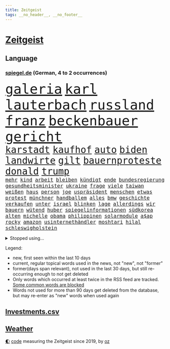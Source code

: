 ```yaml
---
title: Zeitgeist
tags: __no_header__, __no_footer__
---
```


# [Zeitgeist](https://oliz.io/zeitgeist/)

## Language

<h3><a href="https://www.spiegel.de" target="_blank">spiegel.de</a> (German, 4 to 2 occurrences)</h3>
<p style="font-family:monospace">
<span style="font-size:32pt"><a href="news_links.html#galeria" class="current">galeria</a></span>
<span style="font-size:32pt"><a href="news_links.html#karl" class="current">karl</a></span>
<span style="font-size:32pt"><a href="news_links.html#lauterbach" class="current">lauterbach</a></span>
<span style="font-size:32pt"><a href="news_links.html#russland" class="current">russland</a></span>
<span style="font-size:32pt"><a href="news_links.html#franz" class="current">franz</a></span>
<span style="font-size:32pt"><a href="news_links.html#beckenbauer" class="current">beckenbauer</a></span>
<span style="font-size:32pt"><a href="news_links.html#gericht" class="current">gericht</a></span>
<br>
<span style="font-size:22pt"><a href="news_links.html#karstadt" class="current">karstadt</a></span>
<span style="font-size:22pt"><a href="news_links.html#kaufhof" class="current">kaufhof</a></span>
<span style="font-size:22pt"><a href="news_links.html#auto" class="current">auto</a></span>
<span style="font-size:22pt"><a href="news_links.html#biden" class="current">biden</a></span>
<span style="font-size:22pt"><a href="news_links.html#landwirte" class="current">landwirte</a></span>
<span style="font-size:22pt"><a href="news_links.html#gilt" class="current">gilt</a></span>
<span style="font-size:22pt"><a href="news_links.html#bauernproteste" class="new">bauernproteste</a></span>
<span style="font-size:22pt"><a href="news_links.html#donald" class="current">donald</a></span>
<span style="font-size:22pt"><a href="news_links.html#trump" class="current">trump</a></span>
<br>
<span style="font-size:12pt"><a href="news_links.html#mehr" class="current">mehr</a></span>
<span style="font-size:12pt"><a href="news_links.html#kind" class="current">kind</a></span>
<span style="font-size:12pt"><a href="news_links.html#arbeit" class="current">arbeit</a></span>
<span style="font-size:12pt"><a href="news_links.html#bleiben" class="current">bleiben</a></span>
<span style="font-size:12pt"><a href="news_links.html#kündigt" class="current">kündigt</a></span>
<span style="font-size:12pt"><a href="news_links.html#ende" class="current">ende</a></span>
<span style="font-size:12pt"><a href="news_links.html#bundesregierung" class="current">bundesregierung</a></span>
<span style="font-size:12pt"><a href="news_links.html#gesundheitsminister" class="current">gesundheitsminister</a></span>
<span style="font-size:12pt"><a href="news_links.html#ukraine" class="current">ukraine</a></span>
<span style="font-size:12pt"><a href="news_links.html#frage" class="current">frage</a></span>
<span style="font-size:12pt"><a href="news_links.html#viele" class="current">viele</a></span>
<span style="font-size:12pt"><a href="news_links.html#taiwan" class="current">taiwan</a></span>
<span style="font-size:12pt"><a href="news_links.html#weißen" class="current">weißen</a></span>
<span style="font-size:12pt"><a href="news_links.html#haus" class="current">haus</a></span>
<span style="font-size:12pt"><a href="news_links.html#person" class="current">person</a></span>
<span style="font-size:12pt"><a href="news_links.html#joe" class="current">joe</a></span>
<span style="font-size:12pt"><a href="news_links.html#uspräsident" class="current">uspräsident</a></span>
<span style="font-size:12pt"><a href="news_links.html#menschen" class="current">menschen</a></span>
<span style="font-size:12pt"><a href="news_links.html#etwas" class="current">etwas</a></span>
<span style="font-size:12pt"><a href="news_links.html#protest" class="current">protest</a></span>
<span style="font-size:12pt"><a href="news_links.html#münchner" class="current">münchner</a></span>
<span style="font-size:12pt"><a href="news_links.html#handballem" class="current">handballem</a></span>
<span style="font-size:12pt"><a href="news_links.html#alles" class="current">alles</a></span>
<span style="font-size:12pt"><a href="news_links.html#bmw" class="current">bmw</a></span>
<span style="font-size:12pt"><a href="news_links.html#geschichte" class="current">geschichte</a></span>
<span style="font-size:12pt"><a href="news_links.html#verkaufen" class="current">verkaufen</a></span>
<span style="font-size:12pt"><a href="news_links.html#unter" class="current">unter</a></span>
<span style="font-size:12pt"><a href="news_links.html#israel" class="current">israel</a></span>
<span style="font-size:12pt"><a href="news_links.html#blinken" class="current">blinken</a></span>
<span style="font-size:12pt"><a href="news_links.html#lage" class="current">lage</a></span>
<span style="font-size:12pt"><a href="news_links.html#allerdings" class="current">allerdings</a></span>
<span style="font-size:12pt"><a href="news_links.html#wir" class="current">wir</a></span>
<span style="font-size:12pt"><a href="news_links.html#bauern" class="current">bauern</a></span>
<span style="font-size:12pt"><a href="news_links.html#wütend" class="current">wütend</a></span>
<span style="font-size:12pt"><a href="news_links.html#huber" class="current">huber</a></span>
<span style="font-size:12pt"><a href="news_links.html#spiegelinformationen" class="current">spiegelinformationen</a></span>
<span style="font-size:12pt"><a href="news_links.html#südkorea" class="current">südkorea</a></span>
<span style="font-size:12pt"><a href="news_links.html#alten" class="current">alten</a></span>
<span style="font-size:12pt"><a href="news_links.html#michelle" class="new">michelle</a></span>
<span style="font-size:12pt"><a href="news_links.html#obama" class="current">obama</a></span>
<span style="font-size:12pt"><a href="news_links.html#philippinen" class="current">philippinen</a></span>
<span style="font-size:12pt"><a href="news_links.html#solarmodule" class="current">solarmodule</a></span>
<span style="font-size:12pt"><a href="news_links.html#a$ap" class="current">a$ap</a></span>
<span style="font-size:12pt"><a href="news_links.html#rocky" class="current">rocky</a></span>
<span style="font-size:12pt"><a href="news_links.html#amazon" class="current">amazon</a></span>
<span style="font-size:12pt"><a href="news_links.html#usinternethändler" class="new">usinternethändler</a></span>
<span style="font-size:12pt"><a href="news_links.html#moshtari" class="new">moshtari</a></span>
<span style="font-size:12pt"><a href="news_links.html#hilal" class="new">hilal</a></span>
<span style="font-size:12pt"><a href="news_links.html#schleswigholstein" class="current">schleswigholstein</a></span>
</p>
<details>
<summary>Stopped using...</summary>
<p class="former" style="font-size:12pt">
besiegt(1175) mainz(1175) einzelne(1174) gleichzeitig(1174) hsv(1174) klima(1174) stars(1174) verhandelt(1174) tobt(1173) carsten(1172) gehalt(1172) jugendlichen(1172) sicherheitskräfte(1172) stärken(1172) widerspricht(1172) beschäftigten(1171) deswegen(1171) fehler(1171) senken(1171) verteilt(1171) vertrag(1171) fdpchef(1170) jahrzehntelang(1170) klaren(1170) messer(1170) mütter(1170) welle(1170) wichtigste(1170) anspruch(1169) co₂(1169) denken(1169) jagd(1169) klein(1169) präsidentschaftswahl(1169) rassistische(1169) unabhängigkeit(1169) verbietet(1169) verstehen(1169) walter(1169) beschimpft(1168) entlastet(1168) gefährden(1168) oberbürgermeister(1168) reißt(1168) schwedische(1168) standort(1168) tieren(1168) volker(1168) 70(1167) angeklagter(1167) angekommen(1167) cristiano(1167) englische(1167) gegangen(1167) ronaldo(1167) ton(1167) untersuchungsausschuss(1167) auftakt(1166) getan(1166) klimawandels(1166) kräftig(1166) manager(1166) höchsten(1165) plus(1165) publikum(1165) rand(1165) steuer(1165) verkehrsminister(1165) versorgt(1165) hintergründe(1164) radikale(1164) sprecher(1164) wechseln(1164) bilden(1163) eingebrochen(1163) meiner(1163) unterschiedlich(1163) diesel(1162) geburt(1162) langfristig(1162) verlangen(1162) dokumente(1161) erneuten(1161) jüngeren(1161) kontrollieren(1161) mode(1161) mörder(1161) vorübergehend(1161) abgebrochen(1160) erkrankung(1160) nummer(1160) rollen(1160) deals(1159) absage(1158) anwälte(1158) gefährlicher(1158) südafrika(1158) verursacht(1158) werbung(1158) wälder(1158) endspiel(1157) gesehen(1157) möglichst(1157) olympische(1157) vorgaben(1157) torhüter(1156) erfunden(1155) toter(1154) echten(1153) gekauft(1153) nachfrage(1153) nachgewiesen(1153) zweimal(1153) aktivistin(1152) berater(1151) empfängt(1151) erwachsene(1150) großem(1149) auftreten(1148) ehe(1148) reduzieren(1147) treiben(1146) umgeht(1146) ökonomen(1146) änderungen(1145) bestmarke(1144) fußballwm(1144) schriftsteller(1144) entschuldigung(1143) fan(1143) enorme(1142) abstieg(1141) informiert(1141) parallelen(1141) hilfen(1140) einbruch(1137) whatsapp(1135) versorgung(1134) olympia(1131) sogenannten(1128) geblieben(1125) lehrkräfte(1124) annäherung(1123) verpasste(1121) ära(1119) coronaimpfung(1099) zusätzliche(1099) festgesetzt(1082) zustimmen(1065) 95(1062) estland(1046) autobahnen(1026) happy(1006) mitverantwortlich(988) blut(986) fußballstar(961) kleidung(912) vegas(882) technischen(876) gremium(870) kuriose(870) jinping(860) hoffenheim(847) wissing(841) investiert(838) nachmittag(836) schränkt(815) schulden(814) abschreckung(802) umsetzung(779) hafenstadt(777) coaching(767) meta(758) otto(750) martina(749) zufall(748) schloss(745) windräder(733) neuwagen(712) zweites(710) überwachung(707) expremier(704) helikopter(690) abschaffung(681) versteckte(674) behauptete(669) vereinigung(666) dubiosen(659) gelöst(657) stoff(653) stabil(652) eindrücke(650) lindners(638) gemeint(633) wiederaufbau(628) abgrund(623) arbeitslosigkeit(615) handys(614) aufeinander(600) fragwürdige(592) hitze(590) zustände(585) prinzessin(582) weltverband(582) eingesperrt(579) lösungen(579) kaiserslautern(577) cannabis(572) ausbauen(570) ulrich(570) tierschützer(567) panne(555) grün(552) weltrekord(552) plädieren(548) vorstellung(546) geste(540) dramatische(534) l(530) usrepublikaner(530) eingestürzt(513) drehten(511) gehirn(511) importiert(505) heidenheim(502) aufmerksam(499) studentin(498) bach(496) frühjahr(492) perfekt(492) einladung(491) peru(490) 05(486) töne(483) zutritt(475) nachspiel(473) talkshow(472) rätseln(471) rassistischer(470) sechsten(462) stemmen(462) militärexperte(453) emissionen(451) stärkere(449) neymar(448) verwandelt(448) hit(441) zweifeln(440) pakete(433) gefangenen(432) razzien(432) rechtfertigt(429) traditionell(427) ernennt(426) chaotische(424) autohersteller(420) aufsichtsrat(416) befragung(415) ioc(415) verehrt(412) palmer(407) häufigsten(405) ig(405) metall(405) umso(405) reißen(404) familienministerin(403) düster(401) gesprengt(400) finanzaufsicht(399) düstere(398) liberale(398) zerschlagen(398) staates(396) jeff(391) kommentiert(390) gekostet(387) bafin(384) youtuber(384) dunkelheit(379) nico(379) vorbereitung(378) check(375) totschlags(374) eroller(372) aufgelöst(367) weißes(367) änderung(367) dreier(366) udo(366) community(358) freigelassen(356) solcher(354) ussängerin(351) ansicht(350) gesundheitliche(350) 23jähriger(341) bundeswirtschaftsminister(340) rauchen(340) flaschen(339) nervt(336) chatbot(330) wettlauf(330) messe(329) startups(329) vermeintlichen(329) event(328) akt(325) verfügbar(325) bremst(322) jäger(322) lauf(322) jubelt(321) späten(321) bildet(320) rechtsaußen(319) antike(318) umdenken(316) marius(314) reiz(314) sondervermögen(314) bewertet(313) siedlung(313) bär(312) zutiefst(312) 1600(311) bemerkt(311) reisten(311) riskante(310) stillstand(309) vermeintliche(308) anpassen(306) brauche(306) panik(306) tourist(306) alonso(303) joggen(302) marina(302) lieferte(301) 1998(300) gebäuden(300) heide(300) müttern(300) arbeitskampf(299) anhand(296) moskauer(296) gala(295) instituts(294) verteidigte(292) warb(292) wütenden(292) diesjährigen(291) geklaut(289) rührt(289) tragischen(287) afrikanische(286) milliardenschwere(286) laden(285) statistischen(285) wendepunkt(285) rebellion(284) atomwaffen(283) verstärken(283) downing(278) grafikanalyse(277) parks(277) festgelegt(275) parteichefin(273) fehde(272) sommerspielen(272) konkurrent(271) susanne(271) bezieht(270) errichten(270) lübeck(270) heimlich(269) angerichtet(268) ostsee(267) verhinderte(267) leck(264) deutliches(262) emotionen(262) milliardengeschäft(261) 800(260) entwickelte(260) khan(260) dringt(259) schadstoffe(259) begeisterung(258) referendum(256) gewusst(255) singapur(253) bekämpfung(252) innovationen(252) staatsbürger(251) westlicher(251) wette(251) amtsinhaber(250) hauptsache(249) fläche(248) ermutigt(246) gartenkolumne(245) spielten(245) festival(241) gange(241) getrieben(239) 8000(237) sudan(236) populismus(235) anlegen(234) haar(234) berühmtesten(231) seniorin(231) spaniens(231) auffällig(230) look(229) miese(229) vollem(227) feinde(226) rechtskräftig(226) evakuierung(225) fabian(225) gegnern(225) regierungen(225) auswirken(224) stöhnen(224) dfbauswahl(223) rechtsextremismus(223) unogeneralsekretär(222) eingeliefert(221) nachbesserungen(221) prognostiziert(221) übergibt(221) kolonialismus(220) rekrutieren(220) terrorismus(220) schimpfen(219) erregt(218) protestierten(217) drang(216) medikamenten(216) serge(216) zürich(216) massen(215) vi(215) brutalen(214) alben(212) infolge(212) sparkassen(212) brad(210) thyssenkrupp(210) absurd(208) dietmar(208) kryptowährungen(208) befürchtete(207) beitragen(207) motor(207) süddeutschland(205) altersvorsorge(203) gelben(202) kalter(202) cartoonisten(201) vogel(201) unterschätzen(200) kennzeichen(199) verbandschef(199) kopenhagen(198) 1973(196) bezos(196) demokratiebewegung(196) exnationalspieler(196) falsches(195) balkon(194) verhör(194) abschrecken(193) bezweifelt(191) schlechteste(191) versäumnisse(190) erwärmung(189) vorsitzender(189) ausprobiert(187) einbringen(186) entsorgt(186) verriet(186) reparaturen(185) schärferen(184) begründete(183) oberfläche(183) südukraine(183) milliardenschweren(182) helene(180) bartsch(179) kannten(178) populist(178) stellvertretende(178) vergessene(178) chemie(177) netzentgelte(177) beworben(176) rolling(176) stones(176) fleck(174) homophobe(174) posthum(174) dortigen(173) militäroperation(172) unglücks(172) auflösung(171) report(171) braut(170) nations(170) architekten(169) elektromobilität(169) enger(169) verteuern(169) weisen(169) freizeit(168) o2(168) geschlossene(166) lichtblick(166) erderwärmung(165) zwischenstopp(165) polarisiert(164) griechischer(163) bayerischer(162) decke(162) zutaten(162) afderfolg(161) brandenburgs(159) fotografin(159) metas(158) arbeitslosen(157) blue(157) jenaer(157) abgelaufen(156) gerichts(156) übereinstimmenden(156) goldene(155) kürzung(155) m(155) schneidet(155) einbrecher(154) albert(153) atlanta(153) drohender(153) gerichtsverfahren(152) ausschuss(151) juristin(151) cdugeneralsekretär(150) linnemann(150) schönste(150) bauarbeiter(149) kultusminister(149) realistisch(149) unsicherheit(148) lindenberg(147) runden(147) vosstecklenburg(147) sinnlos(146) extremer(144) exemplar(143) ussenatoren(143) iranischer(142) heiße(141) pipeline(141) stahlhersteller(141) gestoppter(140) margot(140) selbsttest(140) anlage(138) chipfabriken(138) kanzlerpartei(138) sozialleistungen(138) zusätzlichen(138) kunde(137) spanierin(137) wahlkreis(137) paraguay(136) abzusetzen(135) beispiellose(135) betrachtet(135) frauenrechte(135) intensiver(135) gruppenvergewaltigung(134) cannabislegalisierung(133) sicherheitsrat(133) iocpräsident(131) offshorewindparks(131) sozial(131) teuersten(129) unerwartet(129) wahrgenommen(129) wirbel(129) kleinstadt(128) niemanden(128) tickt(128) elversberg(127) großflächig(127) o’connor(127) regelrechten(127) einzelkritik(126) kandidiert(125) achtung(124) elfmeterschießen(124) erpressung(124) videobeweis(124) negative(123) bock(122) xabi(122) detaillierte(121) unterkunft(121) angegeben(120) fraktion(120) geladen(120) jon(120) karlsruher(120) kräften(120) betrachten(119) beweist(119) celle(119) eigentor(119) getäuscht(119) graben(119) israeli(119) saudiarabiens(119) verbergen(119) 82(117) kriegsführung(117) sportlerinnen(116) year(115) ködern(113) lahmlegen(113) lenkte(113) fame(112) gleis(112) medaillen(112) probiert(112) unheilbar(112) abgestellt(111) usbotschaft(111) eiffelturm(110) v(109) bedrohungslage(108) hermoso(108) jenni(108) nadia(108) rubiales(108) mtv(107) privatsphäre(107) bahnhöfen(106) herzkrank(106) videoapp(106) fsv(105) herein(105) staatsoper(105) weltbesten(105) wmtriumph(105) zeitschrift(105) sendungen(104) hofften(103) hungerstreik(103) lass(103) rettungsweste(103) wissenschaftlern(103) multimilliardär(102) weitet(102) hildesheim(101) probe(101) absolut(100) beschmierte(100) fernseher(100) armenien(99) aserbaidschan(99) düsteren(99) gerechter(99) größtes(99) kanal(99) schwellenländer(99) simple(99) stadtrat(99) dreistelliger(98) moderiert(98) schütze(98) bundestagsfraktion(96) grünem(95) kontrolleure(95) scherz(95) evangelista(94) milliardenhöhe(94) 34jährige(93) müde(93) peinliche(93) rechtspopulismus(93) steuererhöhungen(93) verspottet(93) ai(92) bahnstrecken(92) eröffneten(92) finanzmärkten(92) geredet(92) verbannen(92) worin(92) arbeitslosenquote(91) bewusstsein(91) efuels(91) geradezu(91) kräftiger(91) sekunde(91) zugverkehr(91) zulauf(91) bernstein(90) estlands(90) jahreszeit(90) kallas(90) landesverrats(90) leonard(90) metronom(90) pedelecs(90) plenarsaal(90) wiederzusehen(90) geschehnissen(89) miller(89) oppositionspolitiker(89) time(89) manipulierten(88) schwede(88) unsinn(88) verschüttete(88) zugausfälle(88) putzen(87) texanerin(87) toxisch(87) trage(87) tüfteln(87) verfügen(87) widmete(87) 2400(86) abbas(86) anonym(86) appstores(86) eingeschätzt(86) hansjoachim(86) lebensraum(86) notaufnahmen(86) schiffsbesatzung(86) sibirien(86) watzke(86) stadtpark(85) gemachten(84) leaks(84) verkehrsregeln(84) bezos’(83) enthüllungsbuch(83) extinction(83) freigestellt(83) horst(83) störgeräusche(83) danzig(82) geformt(82) sanierungspflicht(82) terrorverdächtigen(82) würfe(82) archäologische(81) besprüht(81) nebenrollen(81) rechtfertigen(81) stocken(81) verfeindeten(81) zurückgebracht(81) beobachtung(80) biograf(80) geklappt(80) goecke(80) grundlegende(80) hundekotattacke(80) inne(80) krisenzeiten(80) 1963(79) abgehoben(79) emily(79) entbrannt(79) granate(79) göppingen(79) herfried(79) love(79) münkler(79) zeitlupe(79) brightline(78) fallende(78) hochgeschwindigkeitszug(78) mehrkosten(78) reifen(78) sieges(78) taxi(78) zusammengestoßen(78) arbeite(77) einjährigen(77) ernüchtert(77) geschlossenheit(77) neuner(77) tsg(77) werbespot(77) überlastete(77) 2035(76) krone(76) lafontaine(76) muslimisches(76) oskar(76) schau(76) sportevent(76) 55(75) index(75) separatisten(75) amazonasgebiet(74) bauvorhaben(74) beiseite(74) clinch(74) diagnostiziert(74) einzustellen(74) euebene(74) gespür(74) kaution(74) schwerfällt(74) verteidigungsausgaben(74) überstimmt(74) bestechung(73) connor(73) dauerhafter(73) geschäftspraktiken(73) härteren(73) kuppel(73) seitenlinie(73) umsätze(73) vertrauensverlust(73) continental(72) glitzern(72) instrument(72) kneipe(72) pub(72) schweiger(72) til(72) uniklinik(72) livtour(71) reus(71) ungerecht(71) unprofessionell(71) unterbrechen(71) warme(71) eindeutiges(70) handelsblatt(70) kollateralschäden(70) seenotretter(70) versuche(70) bowl(69) bucks(69) plastiktüten(69) wagenknechtpartei(69) zurückgezogen(69) abgelöst(68) bahnhöfe(68) immobilienriesen(68) innenpolitiker(68) nflstar(68) thielemann(68) versteigerung(68) zwischenbilanz(68) elektronen(67) eumitgliedstaaten(67) ferenc(67) kopfüber(67) krausz(67) modehändler(67) physiknobelpreis(67) verhaltensregeln(67) abschottung(66) cduspitzenpolitiker(66) km/h(66) sonderbeauftragter(66) theo(66) cuxhaven(65) ftx(65) großraum(65) kryptobörse(65) schönes(65) tankstellen(65) worüber(65) übertragene(65) bewilligung(64) effenbergbank(64) erfindung(64) financial(64) friedensnobelpreis(64) katapultiert(64) mohammadi(64) narges(64) streuen(64) unterstützten(64) versagt(64) weltgesundheitsorganisation(64) audio(63) aufrechterhalten(63) ausgebeutet(63) eueinigung(63) götze(63) unterlief(63) usrepräsentantenhaus(63) wilde(63) commerzbank(62) events(62) heimsieg(62) laufe(62) anhaltenden(61) born(61) bringe(61) flüchtlingsheim(61) mobilisiert(61) mochte(61) navi(61) opec(61) royals(61) verärgern(61) übe(61) bangkok(60) ortschaften(60) power(60) unfallverursacher(60) 1990(59) getauscht(59) hoffnungszeichen(59) malaria(59) mitstreitern(59) normale(59) pflegeheim(59) volleyball(59) auswärtsspiel(58) flughafens(58) hamaskämpfern(58) iron(58) kalorien(58) olympisches(58) trauergemeinde(58) vertrieben(58) bundespräsidenten(57) enttäuschte(57) kinderbücher(57) lizenz(57) gewähren(56) hrubesch(56) jenen(56) sähen(56) vernichten(56) einfachen(55) gal(55) hamasattacke(55) kmk(55) prostatakrebs(55) spiegelredakteurin(55) vorwarnung(55) währungsfonds(55) bange(54) bekomme(54) designierte(54) dome(54) extremistischen(54) israelhamasnews(54) tanz(54) windstrom(54) eigenschaften(53) gekippt(53) goldin(53) leverkusener(53) perspektiven(53) rapperin(53) terrorattacke(53) archive(52) attentats(52) einstimmigen(52) gedeiht(52) länderchefs(52) paketdienste(52) planten(52) spiegelbericht(52) gepunktet(51) liquidierung(51) opel(51) sobald(51) 25000(50) antiisraelproteste(50) flugverkehr(50) liebäugelt(50) santos(50) weltkriegs(50) 39jähriger(49) jahrtausende(49) ungeschoren(49) überaus(49) installiert(48) pausen(48) verschweigt(48) warnstreik(48) zweiprozentziel(48) arielle(47) nachrichtenagentur(47) psychotherapeutin(47) sagaftra(47) terrorzelle(47) cop(46) erschließen(46) hagelte(46) karim(46) kobi(46) krisenstimmung(46) option(46) rohstoffreiche(46) versperrt(46) adam(45) dauerstress(45) tool(45) wiederholte(45) begibt(44) deko(44) einschreiten(44) gebraucht(44) großprojekte(44) israeldebatte(44) kinderwunschbehandlung(44) koalitionsstreit(44) wundern(44) cher(43) cybertruck(43) einblick(43) fernandes(43) katholischer(43) reiste(43) schweben(43) blunt(42) intensiviert(42) korrekt(42) nordrheinwestfälischen(42) südlichen(42) uskampfjets(42) 44jähriger(41) bagdad(41) bettina(41) darstellungen(41) getriggert(41) mangelt(41) menschliches(41) narzisst(41) pathologisieren(41) prokrastinieren(41) resolution(41) schottlands(41) sportartikelhändler(41) staatssekretärin(41) therapiesprache(41) traumatisch(41) altersgruppe(40) beyoncé(40) bochumer(40) düpiert(40) feststehen(40) kiefer(40) modewelt(40) sahen(40) schade(40) engagieren(39) musikszene(39) neurowissenschaftler(39) aggu(38) asterix(38) bewirkt(38) fdpvize(38) freigelassene(38) interpretation(38) protests(38) useliteuni(38) bewertung(37) maggie(37) reiseziele(37) rohstoffe(37) siedler(37) bergwerk(36) comics(36) koalitionspartnern(36) selbstwahrnehmung(36) usuniversitäten(36) wohlhabende(36) ampelpartner(35) artikel(35) ausreise(35) comic(35) gewahrt(35) samstagnachmittag(35) starr(35) umgekehrter(35) abenteuern(34) hofieren(34) loïs(34) openda(34) zehnt(34) bestechender(33) caspar(33) geiselnahme(33) gruselig(33) mäuse(33) var(33) dosis(32) effektiver(32) farce(32) spielers(32) verhält(32) ausgedünnt(31) einläuten(31) rechtsextremistisch(31) schnitzer(31) turnieren(31) verkleidet(31) abschreiben(30) chats(30) gehasst(30) unterbrechungen(30) zulässt(30) zurückholen(30) 16jährigen(29) getrunken(29) pflegen(29) produzierenden(29) anteilseigner(28) eishockey(28) gebrauchte(28) halsschutzes(28) latte(28) steckten(28) todesschützen(28) unfalltod(28) usmagazin(28) bush(27) elliott(27) erkämpfte(27) spielereihe(27) verfassungsfeindlichen(27) drogenkonsum(26) fremdgehens(26) geliebt(26) israeldemonstration(26) lambrecht(26) notfallfahrplan(26) präsidentschaftskandidatur(26) rauchbomben(26) sterbenskrank(26) stumm(26) wolke(26) gängige(25) nigerianische(25) seemann(25) 37jährige(24) austauschschüler(24) disneykonzern(24) feststellen(24) immobilienimperium(24) jener(24) kunstmäzene(24) tätlich(24) unzuverlässig(24) vollzieht(24) wahnsinn(24) ausfliegen(23) ausgetreten(23) gewicht(23) hintertür(23) nachtragshaushalt(23) royalen(23) akut(22) beschämend(22) gerichtsprozessen(22) geschenkideen(22) halbnackten(22) klimaerwärmung(22) projekts(22) schulbus(22) staatsstreich(22) worklifebalance(22) zusammenkommen(22) homosexuellen(21) millerntor(21) milliardenloch(21) pechvogel(21) singlecharts(21) verfilmung(21) abzuschieben(20) einzelhändler(20) küchen(20) ryan(20) stiftungen(20) stimmrecht(20) ziviler(20) dame(19) erliegt(19) fantastisch(19) geldautomaten(19) gravierender(19) mutmaßlichem(19) tonband(19) vereinigte(19) dirigieren(18) exnationaltorwart(18) kreisen(18) pompösen(18) renaissance(18) verfassungsurteil(18) kalten(17) lokalen(17) microsofts(17) onlinewerbung(17) regenwald(17) sammler(17) verbindliche(17) verläuft(17) begrenzung(16) faulheit(16) neutrale(16) neuzulassungen(16) synthetische(16) damaligen(15) elite(15) haushaltschaos(15) robbie(15) verhandlungslösung(15) wagens(15) övp(15) überarbeitung(15) atomare(14) diebesgut(14) elbphilharmonie(14) geert(14) haushaltsurteil(14) treibhausgasen(14) versteigern(14) vorjahres(14) wachstumschancengesetz(14) wilders(14) ampelhaushalt(13) argentinischen(13) autofahrten(13) haushaltsdrama(13) lebenslügen(13) leise(13) verstorbener(13) werbeaufsicht(13) altman(12) bellevue(12) europäisches(12) gefüllte(12) lichterfest(12) maler(12) tausender(12) träge(12) altersgruppen(11) doku(11) packte(11) penis(11) pentagon(11) richterspruch(11) salehi(11) toomaj(11) weltklima(11) zerstritten(11)
</p>
</details>
<p>Legend:
<ul>
<li><span class="new">new</span>, first seen within the last 10 days</li>
<li><span class="current">current</span>, regular topical words used in the news, not "new", not "former"</li>
<li><span class="former">former(days span relevant)</span>, not used in the last 30 days, but still re-occurring enough to not get deleted</li>
<li>Only words which occurred at least twice in the RSS feed are tracked. <a href="language/filters.py">Some common words are blocked</a></li>
<li>Words not used for more than 90 days get deleted from the database, but may re-enter as "new" words when used again</li>
</ul>
</p>

## [Investments](investments.html)[.csv](investments.csv)

## [Weather](weather.html)

<footer>
<a href="javascript:toggleTheme()" class="nav">🌓</a>
<a href="https://github.com/ooz/zeitgeist">code</a> measuring the Zeitgeist since 2019, by <a href="https://oliz.io">oz</a>
</footer>
